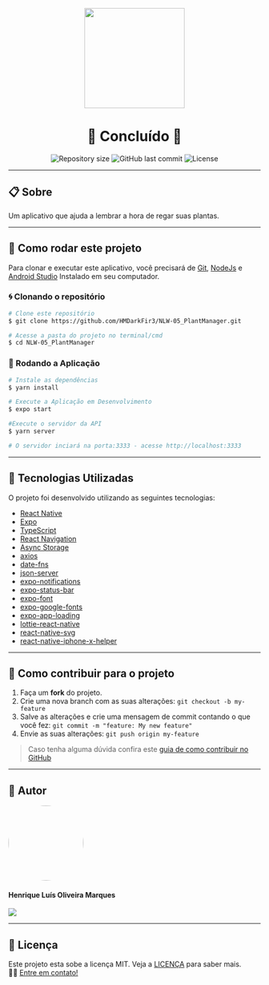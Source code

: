 <p align="center" >
  <img align="center" src="https://user-images.githubusercontent.com/65872394/115298891-721ff380-a134-11eb-82d9-e6e86430d74a.png" width="200px;" />
</p>

<h1 align="center">
  🚀 Concluído 🚀
</h1>

<p align="center" >
  <img alt="Repository size" src="https://img.shields.io/github/repo-size/hmdarkfir3/NLW-05_PlantManager?style=for-the-badge">
  
  <img alt="GitHub last commit" src="https://img.shields.io/github/last-commit/hmdarkfir3/NLW-05_PlantManager?style=for-the-badge">
  
  <img alt="License" src="https://img.shields.io/badge/license-MIT-blue.svg?style=for-the-badge" />
</p>
  
---

## 📋 Sobre
Um aplicativo que ajuda a lembrar a hora de regar suas plantas.

---

## 📂 Como rodar este projeto

Para clonar e executar este aplicativo, você precisará de [Git](https://git-scm.com), [NodeJs](https://nodejs.org/en/) e [Android Studio](https://developer.android.com/studio) Instalado em seu computador.

### 🌀 Clonando o repositório

```bash
# Clone este repositório
$ git clone https://github.com/HMDarkFir3/NLW-05_PlantManager.git

# Acesse a pasta do projeto no terminal/cmd
$ cd NLW-05_PlantManager
```

### 🎲 Rodando a Aplicação

```bash
# Instale as dependências
$ yarn install

# Execute a Aplicação em Desenvolvimento
$ expo start

#Execute o servidor da API
$ yarn server

# O servidor inciará na porta:3333 - acesse http://localhost:3333
```

---

## 🚀 Tecnologias Utilizadas
 
O projeto foi desenvolvido utilizando as seguintes tecnologias:

- [React Native](https://reactnative.dev)
- [Expo](https://docs.expo.io)
- [TypeScript](https://www.typescriptlang.org)
- [React Navigation](https://reactnavigation.org)
- [Async Storage](https://react-native-async-storage.github.io/async-storage/docs/install/)
- [axios](https://github.com/axios/axios)
- [date-fns](https://date-fns.org)
- [json-server](https://github.com/typicode/json-server)
- [expo-notifications](https://docs.expo.io/versions/latest/sdk/notifications/)
- [expo-status-bar](https://docs.expo.io/guides/configuring-statusbar/#how-is-expo-status-bar-different-from-the-statusbar)
- [expo-font](https://docs.expo.io/versions/latest/sdk/font/)
- [expo-google-fonts](https://docs.expo.io/guides/using-custom-fonts/#using-a-google-font)
- [expo-app-loading](https://docs.expo.io/versions/latest/sdk/app-loading/)
- [lottie-react-native](https://github.com/lottie-react-native/lottie-react-native)
- [react-native-svg](https://github.com/react-native-svg/react-native-svg)
- [react-native-iphone-x-helper](https://github.com/ptelad/react-native-iphone-x-helper)

---

## 💪 Como contribuir para o projeto

1. Faça um **fork** do projeto.
2. Crie uma nova branch com as suas alterações: `git checkout -b my-feature`
3. Salve as alterações e crie uma mensagem de commit contando o que você fez: `git commit -m "feature: My new feature"`
4. Envie as suas alterações: `git push origin my-feature`
> Caso tenha alguma dúvida confira este [guia de como contribuir no GitHub](https://github.com/firstcontributions/first-contributions)

---

## 🧑 Autor

<img style="border-radius: 50%;" src="https://github.com/HMDarkFir3.png" width="150px;" alt=""/>
 <h4>Henrique Luís Oliveira Marques</h4>

<p align="left">
  <a href="https://www.linkedin.com/in/henrique-luís-oliveira-marques-3406361a7/" target="_blank"><img src="https://img.shields.io/badge/LinkedIn-0077B5?style=for-the-badge&logo=linkedin&logoColor=white"></a>
<p>

---

## 📝 Licença
Este projeto esta sobe a licença MIT. Veja a [LICENÇA](./LICENSE) para saber mais. 
<br>
👋🏽 [Entre em contato!](https://www.linkedin.com/in/henrique-luís-oliveira-marques-3406361a7/)
